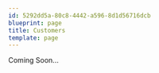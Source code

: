 ```yaml
---
id: 5292dd5a-80c8-4442-a596-8d1d56716dcb
blueprint: page
title: Customers
template: page
---
```

Coming Soon...
